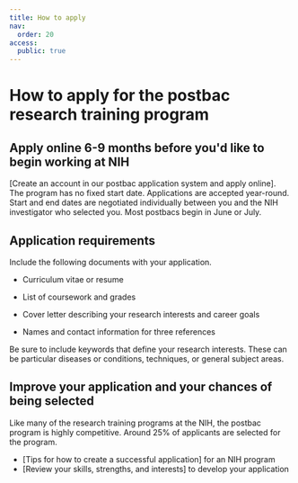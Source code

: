 ```yaml
---
title: How to apply
nav:
  order: 20
access:
  public: true
---
```


# How to apply for the postbac research training program

## Apply online 6-9 months before you'd like to begin working at NIH

[Create an account in our postbac application system and apply
online]. The program has no fixed start date. Applications
are accepted year-round. Start and end dates are negotiated individually
between you and the NIH investigator who selected you. Most postbacs
begin in June or July.

## Application requirements

Include the following documents with your application.

- Curriculum vitae or resume

- List of coursework and grades

- Cover letter describing your research interests and career goals

- Names and contact information for three references

Be sure to include keywords that define your research interests. These
can be particular diseases or conditions, techniques, or general subject
areas.

## Improve your application and your chances of being selected

Like many of the research training programs at the NIH, the postbac
program is highly competitive. Around 25% of applicants are selected for
the program.

- [Tips for how to create a successful application] for an NIH program
- [Review your skills, strengths, and interests] to develop your application
